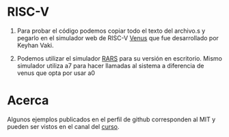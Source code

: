 # RISC-V
1. Para probar el código podemos copiar todo el texto del archivo.s y pegarlo en el simulador web de RISC-V [Venus](http://www.kvakil.me/venus/) que fue desarrollado por Keyhan Vaki.

2. Podemos utilizar el simulador [RARS](https://github.com/TheThirdOne/rars) para su versión en escritorio. Mismo simulador utiliza a7 para hacer llamadas al sistema a diferencia de venus que opta por usar a0

# Acerca
Algunos ejemplos publicados en el perfil de github corresponden al MIT y pueden ser vistos en el canal del [curso](https://www.youtube.com/channel/UC1DcxXg6GkAcp2zk2w7U6qQ).
